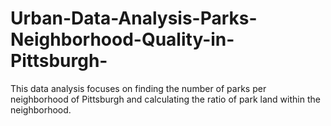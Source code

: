# Urban-Data-Analysis-Parks-Neighborhood-Quality-in-Pittsburgh-
This data analysis focuses on finding the number of parks per neighborhood of Pittsburgh and calculating the ratio of park land within the neighborhood. 
